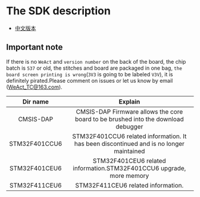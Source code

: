 # The SDK description

* [中文版本](./README-zh.md)

## Important note

If there is no `WeAct` and `version number` on the back of the board, the chip batch is `537` or old, the stitches and board are packaged in one bag, `the board screen printing is wrong`(`3V3` is going to be labeled `V3V`), it is definitely pirated.Please comment on issues or let us know by email (WeAct_TC@163.com).

|Dir name|Explain
|:--:|:--:|
|CMSIS-DAP|CMSIS-DAP Firmware allows the core board to be brushed into the download debugger|
|STM32F401CCU6|STM32F401CCU6 related information. It has been discontinued and is no longer maintained|
|STM32F401CEU6|STM32F401CEU6 related information.STM32F401CCU6 upgrade, more memory|
|STM32F411CEU6|STM32F411CEU6 related information.|
